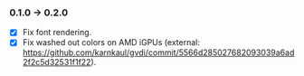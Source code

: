 ### 0.1.0 -> 0.2.0
- [x] Fix font rendering.
- [x] Fix washed out colors on AMD iGPUs (external: https://github.com/karnkaul/gvdi/commit/5566d285027682093039a6ad2f2c5d32531f1f22).
